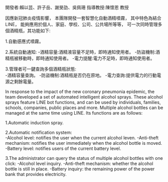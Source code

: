 開發者:賴以芸、許子岳、謝旻劭、吳佩珊
指導教授:陳懷恩 教授

因應新冠肺炎疫情影響，
本團隊開發一套智慧化自動酒精噴霧，
其中特色為結合LINE，
能夠應用於個人、家庭、學校、公司、公共場所等等，
可一次同時管理多個酒精瓶，其功能如下: 

1.自動感應式噴霧。

2.系統自動通知:
-酒精容量:酒精液容量不足時，即時通知使用者。
-防盜機制:酒精瓶被移動時，即時通知使用者。
-電力提醒:電力不足時，即時通知使用者。

3.管理者可一鍵查詢多個酒精瓶狀態:  
-酒精容量查詢。
-防盜機制:酒精瓶是否仍在原地。
-電力查詢:提供電力的行動電源之剩餘電量。

In response to the impact of the new coronary pneumonia epidemic, the team developed a set of automated intelligent alcohol sprays. 
These alcohol sprays feature LINE bot functions, and can be used by individuals, families, schools, companies, public places and more.
Multiple alcohol bottles can be managed at the same time using LINE.
Its functions are as follows: 

1.Automatic induction spray. 

2.Automatic notification system:  
-Alcohol level: notifies the user when the current alcohol leven. 
-Anti-theft mechanism: notifies the user immediately when the alcohol bottle is moved. 
-Battery level: notifies users of the current battery level.

3.The administrator can query the status of multiple alcohol bottles with one click:
-Alcohol level inquiry.
-Anti-theft mechanism: whether the alcohol bottle is still in place. 
-Battery inquiry: the remaining power of the power bank that provides electricity.

